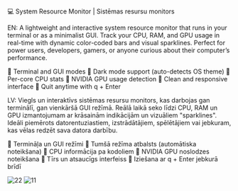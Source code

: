 💻 System Resource Monitor | Sistēmas resursu monitors 

EN:
A lightweight and interactive system resource monitor that runs in your terminal or as a minimalist GUI.
Track your CPU, RAM, and GPU usage in real-time with dynamic color-coded bars and visual sparklines.
Perfect for power users, developers, gamers, or anyone curious about their computer’s performance.

🔹 Terminal and GUI modes
🔹 Dark mode support (auto-detects OS theme)
🔹 Per-core CPU stats
🔹 NVIDIA GPU usage detection
🔹 Clean and responsive interface
🔹 Quit anytime with q + Enter

LV:
Viegls un interaktīvs sistēmas resursu monitors, kas darbojas gan terminālī, gan vienkāršā GUI režīmā.
Reālā laikā seko līdzi CPU, RAM un GPU izmantojumam ar krāsainām indikācijām un vizuāliem "sparklines".
Ideāli piemērots datorentuziastiem, izstrādātājiem, spēlētājiem vai jebkuram, kas vēlas redzēt sava datora darbību.

🔹 Termināļa un GUI režīmi
🔹 Tumšā režīma atbalsts (automātiska noteikšana)
🔹 CPU informācija pa kodoliem
🔹 NVIDIA GPU noslodzes noteikšana
🔹 Tīrs un atsaucīgs interfeiss
🔹 Iziešana ar q + Enter jebkurā brīdī

![22](https://github.com/user-attachments/assets/900ad91d-5b1e-4419-9a57-8c10d0992859)
![11](https://github.com/user-attachments/assets/b585b61c-1ae1-422f-8257-9c7583984170)
